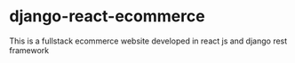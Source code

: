 # django-react-ecommerce
This is a fullstack ecommerce website developed in react js and django rest framework
